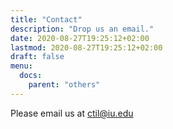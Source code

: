 ```yaml
---
title: "Contact"
description: "Drop us an email."
date: 2020-08-27T19:25:12+02:00
lastmod: 2020-08-27T19:25:12+02:00
draft: false
menu:
  docs:
    parent: "others"
---
```


Please email us at [ctil@iu.edu](mailto:ctil@iu.edu)
